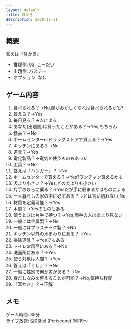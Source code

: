 ```yaml
---
layout: default
title: 耳かき
description: 2020-12-11
---
```


## 概要

答えは『耳かき』

- 推理側: 03, こーだい
- 出題側: バスチー
- オプション: なし

## ゲーム内容

1. 食べられる？→No,頭がおかしくなれば食べられるかも?
2. 買える？→Yes
3. 毎日見る？→人による
4. あなた(出題側)は買ったことがある？→Yes,もちろん
5. 食品？→No
6. ホームセンターorドラッグストアで買える？→Yes
7. キッチンにある？→No
8. 道具？→Yes
9. 電化製品？→電気を使うものもあった
10. 工具？→No
11. 答えは『ハンガー』？→No
12. ホームセンターで買える？→Yes?ワンチャン買えるかも
13. 犬より小さい？→Yes,どの犬よりも小さい
14. 片手のひらに乗る？→Yesだが手に収まるかはものによる
15. 一人暮らしの家の中に必ずある？→とは言い切れない,No
16. 材質を定義可能？→Yes
17. 木製？→Yesのものもある
18. 使うときは片手で持つ？→Yes,両手の人はあまり見ない
19. 一般には金属製？→No
20. 一般にはプラスチック製？→No
21. キッチン以外の水まわりにある？→Yes
22. 掃除道具？→Yesでもある
23. トイレor風呂にある？→No
24. 洗面所にある？→Yes
25. 使う対象は人間？→Yes
26. 答えは『くし』？→No
27. 一般に性別で何か差がある？→No
28. 身だしなみを整えることが可能？→No,気持ち程度
29. 『耳かき』？→正解

## メモ

ゲーム時間: 35分  
ライブ放送: [@03hcl](https://www.periscope.tv/03hcl/1dRKZNprabwKB?t=36m19s) (Periscope) 36:19～
